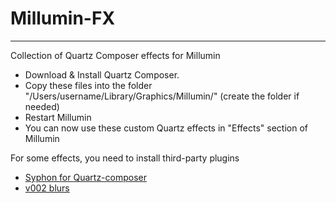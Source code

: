 # Millumin-FX
---
Collection of Quartz Composer effects for Millumin

* Download & Install Quartz Composer.    
* Copy these files into the folder "/Users/username/Library/Graphics/Millumin/" (create the folder if needed)    
* Restart Millumin    
* You can now use these custom Quartz effects in "Effects" section of Millumin    

For some effects, you need to install third-party plugins
* [Syphon for Quartz-composer](https://github.com/Syphon/Quartz-Composer/releases)
* [v002 blurs](http://v002.info/plugins/v002-blurs/)
